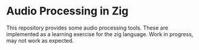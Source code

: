 # Audio Processing in Zig

This repository provides some audio processing tools. These are implemented as a learning exercise for the zig language. Work in progress, may not work as expected.
